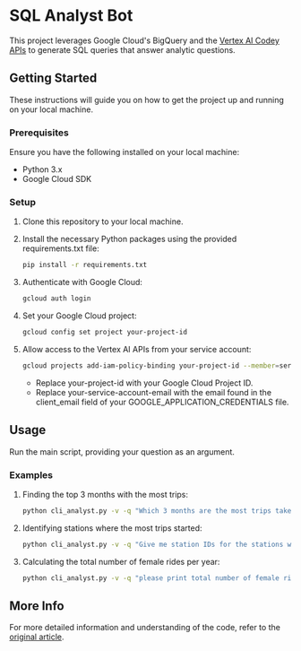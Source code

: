 # SQL Analyst Bot

This project leverages Google Cloud's BigQuery and the [Vertex AI Codey APIs](https://cloud.google.com/vertex-ai/docs/generative-ai/code/code-models-overview) to generate SQL queries that answer analytic questions.

## Getting Started

These instructions will guide you on how to get the project up and running on your local machine.

### Prerequisites

Ensure you have the following installed on your local machine:

- Python 3.x
- Google Cloud SDK

### Setup

1. Clone this repository to your local machine.

2. Install the necessary Python packages using the provided requirements.txt file:

    ```bash
    pip install -r requirements.txt
    ```

3. Authenticate with Google Cloud:

    ```bash
    gcloud auth login
    ```

4. Set your Google Cloud project:

    ```bash
    gcloud config set project your-project-id
    ```

5. Allow access to the Vertex AI APIs from your service account:

    ```bash
    gcloud projects add-iam-policy-binding your-project-id --member=serviceAccount:your-service-account-email --role=roles/aiplatform.user
    ```

    - Replace your-project-id with your Google Cloud Project ID.
    - Replace your-service-account-email with the email found in the client_email field of your GOOGLE_APPLICATION_CREDENTIALS file.

## Usage

Run the main script, providing your question as an argument.

### Examples

1. Finding the top 3 months with the most trips:

    ```bash
    python cli_analyst.py -v -q "Which 3 months are the most trips taken in?"
    ```

2. Identifying stations where the most trips started:

    ```bash
    python cli_analyst.py -v -q "Give me station IDs for the stations where the most trips started? Also print the number of trips"
    ```

3. Calculating the total number of female rides per year:

    ```bash
    python cli_analyst.py -v -q "please print total number of female rides per year, and print the year too"
    ```

## More Info

For more detailed information and understanding of the code, refer to the [original article](https://medium.com/google-cloud/build-your-own-sql-analyst-bot-88e06c1b80e8).
